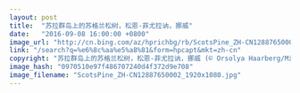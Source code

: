 ```yaml
---
layout: post
title:  "苏拉群岛上的苏格兰松树，松恩-菲尤拉讷，挪威"
date:   "2016-09-08 16:00:00 +0800"
image_url: "http://cn.bing.com/az/hprichbg/rb/ScotsPine_ZH-CN12887650002_1920x1080.jpg"
link: "/search?q=%e6%8c%aa%e5%a8%81&form=hpcapt&mkt=zh-cn"
copyright: "苏拉群岛上的苏格兰松树，松恩-菲尤拉讷，挪威 (© Orsolya Haarberg/Minden Pictures)"
image_hash: "0970510e97f486707240d4f372d9e708"
image_filename: "ScotsPine_ZH-CN12887650002_1920x1080.jpg"
---
```

